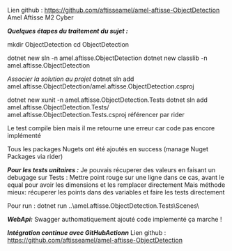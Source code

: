 Lien github : https://github.com/aftisseamel/amel-aftisse-ObjectDetection
Amel
Aftisse 
M2 Cyber

*****Quelques étapes du traitement du sujet :*****

mkdir ObjectDetection 
cd ObjectDetection

dotnet new sln -n amel.aftisse.ObjectDetection
dotnet new classlib -n amel.aftisse.ObjectDetection

*Associer la solution au projet*
dotnet sln add amel.aftisse.ObjectDetection/amel.aftisse.ObjectDetection.csproj


dotnet new xunit -n amel.aftisse.ObjectDetection.Tests 
dotnet sln add  amel.aftisse.ObjectDetection.Tests/ amel.aftisse.ObjectDetection.Tests.csproj
référencer par rider


Le test compile bien mais il me retourne une erreur car code pas encore implémenté

Tous les packages Nugets ont été ajoutés en success (manage Nuget Packages via rider)

***Pour les tests unitaires :*** 
Je pouvais récuperer des valeurs en faisant un debugage sur Tests : Mettre point rouge sur une ligne dans ce cas, avant le equal pour 
avoir les dimensions et les remplacer directement 
Mais méthode mieux: récuperer les points dans des variables et faire les tests directement

Pour run : dotnet run ..\amel.aftisse.ObjectDetection.Tests\Scenes\


***WebApi:***
Swagger authomatiquement ajouté 
code implementé
ça marche ! 


***Intégration continue avec GitHubActionn***
Lien github : https://github.com/aftisseamel/amel-aftisse-ObjectDetection
